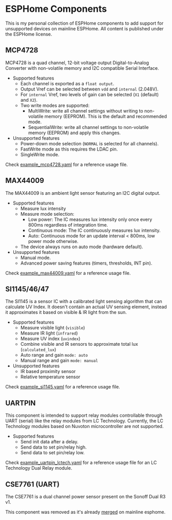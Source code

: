 # ESPHome Components 
This is my personal collection of ESPHome components to add support for unsupported devices on mainline ESPHome.
All content is published under the ESPHome license.

## MCP4728
MCP4728 is a quad channel, 12-bit voltage output Digital-to-Analog Converter with non-volatile memory and I2C compatible Serial Interface.
 * Supported features
   * Each channel is exported as a `float output`.
   * Output Vref can be selected between `vdd` and `internal` (2.048V).
   * For `internal` Vref, two levels of gain can be selected (`X1` (default) and `X2`).
   * Two write modes are supported:
     * MultiWrite: write all channel settings without writing to non-volatile memory (EEPROM). This is the default and recommended mode.
     * SequentialWrite: write all channel settings to non-volatile memory (EEPROM) and apply this changes.
 * Unsupported features
   * Power-down mode selection (`NORMAL` is selected for all channels).
   * FastWrite mode as this requires the LDAC pin.
   * SingleWrite mode.

Check [example_mcp4728.yaml](./example_mcp4728.yaml) for a reference usage file.

## MAX44009
The MAX44009 is an ambient light sensor featuring an I2C digital output.
 * Supported features
   * Measure lux intensity
   * Measure mode selection:
     * Low power: The IC measures lux intensity only once every 800ms regardless of integration time.
     * Continuous mode: The IC continuously measures lux intensity.
     * Auto: Continuous mode for an update interval < 800ms, low power mode otherwise.
   * The device always runs on auto mode (hardware default).
 * Unsupported features
   * Manual mode.
   * Advanced power saving features (timers, thresholds, INT pin).

Check [example_max44009.yaml](./example_max44009.yaml) for a reference usage file.

## SI1145/46/47
The SI1145 is a sensor IC with a calibrated light sensing algorithm that can calculate UV Index. It doesn't contain an actual UV sensing element, instead it approximates it based on visible & IR light from the sun.
 * Supported features
   * Measure visible light (`visible`)
   * Measure IR light (`infrared`)
   * Measure UV index (`uvindex`)
   * Combine visible and IR sensors to approximate total lux (`calculated_lux`)
   * Auto range and gain `mode: auto`
   * Manual range and gain `mode: manual`
 * Unsupported features
   * IR based proximity sensor
   * Relative temperature sensor

Check [example_si1145.yaml](./example_si1145.yaml) for a reference usage file.

## UARTPIN
This component is intended to support relay modules controllable through UART (serial) like the relay modules from LC Technology. Currently, the LC Technology modules based on Nuvoton microcontroller are not supported.
 * Supported features
   * Send init data after a delay.
   * Send data to set pin/relay high.
   * Send data to set pin/relay low.

Check [example_uartpin_lctech.yaml](./example_uartpin_lctech.yaml) for a reference usage file for an LC Technology Dual Relay module.

## CSE7761 (UART)
The CSE7761 is a dual channel power sensor present on the Sonoff Dual R3 v1.

This component was removed as it's already [merged](https://github.com/esphome/esphome/pull/2546) on mainline esphome.
